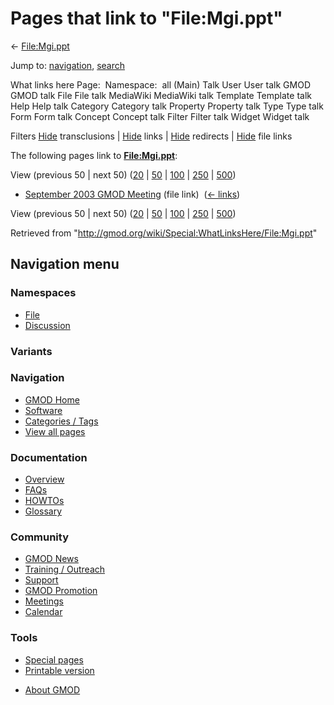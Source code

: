 <div id="mw-page-base" class="noprint">

</div>

<div id="mw-head-base" class="noprint">

</div>

<div id="content" class="mw-body" role="main">

<span id="top"></span>

<div id="mw-js-message" style="display:none;">

</div>



# <span dir="auto">Pages that link to "File:Mgi.ppt"</span>

<div id="bodyContent">

<div id="contentSub">

← [File:Mgi.ppt](/wiki/File:Mgi.ppt "File:Mgi.ppt")

</div>

<div id="jump-to-nav" class="mw-jump">

Jump to: [navigation](#mw-navigation), [search](#p-search)

</div>

<div id="mw-content-text">

What links here Page:  Namespace:  all (Main) Talk User User talk GMOD
GMOD talk File File talk MediaWiki MediaWiki talk Template Template talk
Help Help talk Category Category talk Property Property talk Type Type
talk Form Form talk Concept Concept talk Filter Filter talk Widget
Widget talk

Filters
[Hide](/mediawiki/index.php?title=Special:WhatLinksHere/File:Mgi.ppt&hidetrans=1 "Special:WhatLinksHere/File:Mgi.ppt")
transclusions \|
[Hide](/mediawiki/index.php?title=Special:WhatLinksHere/File:Mgi.ppt&hidelinks=1 "Special:WhatLinksHere/File:Mgi.ppt")
links \|
[Hide](/mediawiki/index.php?title=Special:WhatLinksHere/File:Mgi.ppt&hideredirs=1 "Special:WhatLinksHere/File:Mgi.ppt")
redirects \|
[Hide](/mediawiki/index.php?title=Special:WhatLinksHere/File:Mgi.ppt&hideimages=1 "Special:WhatLinksHere/File:Mgi.ppt")
file links

The following pages link to
**[File:Mgi.ppt](/wiki/File:Mgi.ppt "File:Mgi.ppt")**:

View (previous 50 \| next 50)
([20](/mediawiki/index.php?title=Special:WhatLinksHere/File:Mgi.ppt&limit=20 "Special:WhatLinksHere/File:Mgi.ppt")
\|
[50](/mediawiki/index.php?title=Special:WhatLinksHere/File:Mgi.ppt&limit=50 "Special:WhatLinksHere/File:Mgi.ppt")
\|
[100](/mediawiki/index.php?title=Special:WhatLinksHere/File:Mgi.ppt&limit=100 "Special:WhatLinksHere/File:Mgi.ppt")
\|
[250](/mediawiki/index.php?title=Special:WhatLinksHere/File:Mgi.ppt&limit=250 "Special:WhatLinksHere/File:Mgi.ppt")
\|
[500](/mediawiki/index.php?title=Special:WhatLinksHere/File:Mgi.ppt&limit=500 "Special:WhatLinksHere/File:Mgi.ppt"))

- [September 2003 GMOD
  Meeting](/wiki/September_2003_GMOD_Meeting "September 2003 GMOD Meeting")
  (file link) ‎ <span class="mw-whatlinkshere-tools">([←
  links](/mediawiki/index.php?title=Special:WhatLinksHere&target=September+2003+GMOD+Meeting "Special:WhatLinksHere"))</span>

View (previous 50 \| next 50)
([20](/mediawiki/index.php?title=Special:WhatLinksHere/File:Mgi.ppt&limit=20 "Special:WhatLinksHere/File:Mgi.ppt")
\|
[50](/mediawiki/index.php?title=Special:WhatLinksHere/File:Mgi.ppt&limit=50 "Special:WhatLinksHere/File:Mgi.ppt")
\|
[100](/mediawiki/index.php?title=Special:WhatLinksHere/File:Mgi.ppt&limit=100 "Special:WhatLinksHere/File:Mgi.ppt")
\|
[250](/mediawiki/index.php?title=Special:WhatLinksHere/File:Mgi.ppt&limit=250 "Special:WhatLinksHere/File:Mgi.ppt")
\|
[500](/mediawiki/index.php?title=Special:WhatLinksHere/File:Mgi.ppt&limit=500 "Special:WhatLinksHere/File:Mgi.ppt"))

</div>

<div class="printfooter">

Retrieved from
"<http://gmod.org/wiki/Special:WhatLinksHere/File:Mgi.ppt>"

</div>

<div id="catlinks" class="catlinks catlinks-allhidden">

</div>

<div class="visualClear">

</div>

</div>

</div>

<div id="mw-navigation">

## Navigation menu

<div id="mw-head">



<div id="left-navigation">

<div id="p-namespaces" class="vectorTabs" role="navigation"
aria-labelledby="p-namespaces-label">

### Namespaces

- <span id="ca-nstab-image"><a href="/wiki/File:Mgi.ppt" accesskey="c"
  title="View the file page [c]">File</a></span>
- <span id="ca-talk"><a
  href="/mediawiki/index.php?title=File_talk:Mgi.ppt&amp;action=edit&amp;redlink=1"
  accesskey="t"
  title="Discussion about the content page [t]">Discussion</a></span>

</div>

<div id="p-variants" class="vectorMenu emptyPortlet" role="navigation"
aria-labelledby="p-variants-label">

### 

### Variants[](#)

<div class="menu">

</div>

</div>

</div>





</div>

</div>

</div>

<div id="mw-panel">

<div id="p-logo" role="banner">

<a href="/wiki/Main_Page"
style="background-image: url(http://gmod.org/images/GMOD-cogs.png);"
title="Visit the main page"></a>

</div>

<div id="p-Navigation" class="portal" role="navigation"
aria-labelledby="p-Navigation-label">

### Navigation

<div class="body">

- <span id="n-GMOD-Home">[GMOD Home](/wiki/Main_Page)</span>
- <span id="n-Software">[Software](/wiki/GMOD_Components)</span>
- <span id="n-Categories-.2F-Tags">[Categories /
  Tags](/wiki/Categories)</span>
- <span id="n-View-all-pages">[View all
  pages](/wiki/Special:AllPages)</span>

</div>

</div>

<div id="p-Documentation" class="portal" role="navigation"
aria-labelledby="p-Documentation-label">

### Documentation

<div class="body">

- <span id="n-Overview">[Overview](/wiki/Overview)</span>
- <span id="n-FAQs">[FAQs](/wiki/Category:FAQ)</span>
- <span id="n-HOWTOs">[HOWTOs](/wiki/Category:HOWTO)</span>
- <span id="n-Glossary">[Glossary](/wiki/Glossary)</span>

</div>

</div>

<div id="p-Community" class="portal" role="navigation"
aria-labelledby="p-Community-label">

### Community

<div class="body">

- <span id="n-GMOD-News">[GMOD News](/wiki/GMOD_News)</span>
- <span id="n-Training-.2F-Outreach">[Training /
  Outreach](/wiki/Training_and_Outreach)</span>
- <span id="n-Support">[Support](/wiki/Support)</span>
- <span id="n-GMOD-Promotion">[GMOD
  Promotion](/wiki/GMOD_Promotion)</span>
- <span id="n-Meetings">[Meetings](/wiki/Meetings)</span>
- <span id="n-Calendar">[Calendar](/wiki/Calendar)</span>

</div>

</div>

<div id="p-tb" class="portal" role="navigation"
aria-labelledby="p-tb-label">

### Tools

<div class="body">

- <span id="t-specialpages"><a href="/wiki/Special:SpecialPages" accesskey="q"
  title="A list of all special pages [q]">Special pages</a></span>
- <span id="t-print"><a
  href="/mediawiki/index.php?title=Special:WhatLinksHere/File:Mgi.ppt&amp;printable=yes"
  rel="alternate" accesskey="p"
  title="Printable version of this page [p]">Printable version</a></span>

</div>

</div>

</div>

</div>

<div id="footer" role="contentinfo">

- <span id="footer-places-about">[About
  GMOD](/wiki/GMOD:About "GMOD:About")</span>

<!-- -->






</div>
